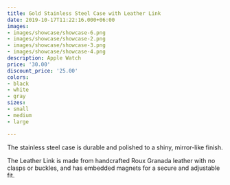 ```yaml
---
title: Gold Stainless Steel Case with Leather Link
date: 2019-10-17T11:22:16.000+06:00
images:
- images/showcase/showcase-6.png
- images/showcase/showcase-2.png
- images/showcase/showcase-3.png
- images/showcase/showcase-4.png
description: Apple Watch
price: '30.00'
discount_price: '25.00'
colors:
- black
- white
- gray
sizes:
- small
- medium
- large

---
```

The stainless steel case is durable and polished to a shiny, mirror-like finish.

The Leather Link is made from handcrafted Roux Granada leather with no clasps or buckles, and has embedded magnets for a secure and adjustable fit.